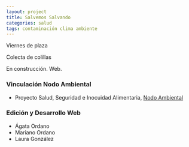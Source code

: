 ```yaml
---
layout: project
title: Salvemos Salvando
categories: salud
tags: contaminación clima ambiente
---
```


Viernes de plaza

Colecta de colillas



En construcción. Web.



### Vinculación Nodo Ambiental
- Proyecto Salud, Seguridad e Inocuidad Alimentaria, <a href="https://nodoambiental.org">Nodo Ambiental</a>

### Edición y Desarrollo Web
- Ágata Ordano
- Mariano Ordano
- Laura González
